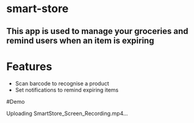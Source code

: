 # smart-store
## This app is used to manage your groceries and remind users when an item is expiring
# Features
* Scan barcode to recognise a product
* Set notifications to remind expiring items

#Demo


Uploading SmartStore_Screen_Recording.mp4…

